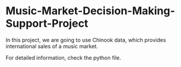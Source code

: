 # Music-Market-Decision-Making-Support-Project
In this project, we are going to use Chinook data, which provides international sales of a music market.

For detailed information, check the python file.
